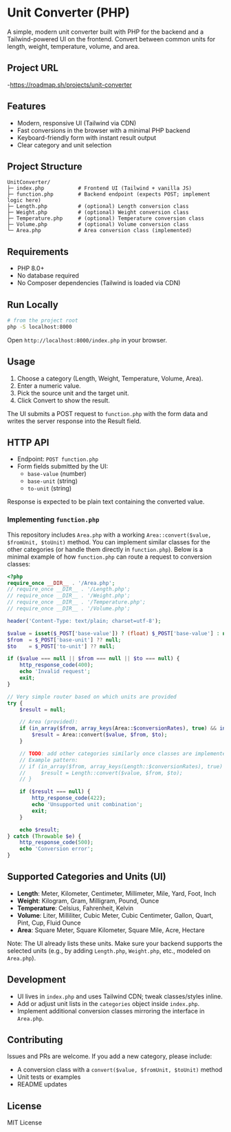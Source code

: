 # Unit Converter (PHP)

A simple, modern unit converter built with PHP for the backend and a Tailwind-powered UI on the frontend. Convert between common units for length, weight, temperature, volume, and area.

## Project URL
-https://roadmap.sh/projects/unit-converter
## Features

- Modern, responsive UI (Tailwind via CDN)
- Fast conversions in the browser with a minimal PHP backend
- Keyboard-friendly form with instant result output
- Clear category and unit selection

## Project Structure

```
UnitConverter/
├─ index.php           # Frontend UI (Tailwind + vanilla JS)
├─ function.php        # Backend endpoint (expects POST; implement logic here)
├─ Length.php          # (optional) Length conversion class
├─ Weight.php          # (optional) Weight conversion class
├─ Temperature.php     # (optional) Temperature conversion class
├─ Volume.php          # (optional) Volume conversion class
└─ Area.php            # Area conversion class (implemented)
```

## Requirements

- PHP 8.0+
- No database required
- No Composer dependencies (Tailwind is loaded via CDN)

## Run Locally

```bash
# from the project root
php -S localhost:8000
```

Open `http://localhost:8000/index.php` in your browser.

## Usage

1. Choose a category (Length, Weight, Temperature, Volume, Area).
2. Enter a numeric value.
3. Pick the source unit and the target unit.
4. Click Convert to show the result.

The UI submits a POST request to `function.php` with the form data and writes the server response into the Result field.

## HTTP API

- Endpoint: `POST function.php`
- Form fields submitted by the UI:
  - `base-value` (number)
  - `base-unit` (string)
  - `to-unit` (string)

Response is expected to be plain text containing the converted value.

### Implementing `function.php`

This repository includes `Area.php` with a working `Area::convert($value, $fromUnit, $toUnit)` method. You can implement similar classes for the other categories (or handle them directly in `function.php`). Below is a minimal example of how `function.php` can route a request to conversion classes:

```php
<?php
require_once __DIR__ . '/Area.php';
// require_once __DIR__ . '/Length.php';
// require_once __DIR__ . '/Weight.php';
// require_once __DIR__ . '/Temperature.php';
// require_once __DIR__ . '/Volume.php';

header('Content-Type: text/plain; charset=utf-8');

$value = isset($_POST['base-value']) ? (float) $_POST['base-value'] : null;
$from  = $_POST['base-unit'] ?? null;
$to    = $_POST['to-unit'] ?? null;

if ($value === null || $from === null || $to === null) {
    http_response_code(400);
    echo 'Invalid request';
    exit;
}

// Very simple router based on which units are provided
try {
    $result = null;

    // Area (provided):
    if (in_array($from, array_keys(Area::$conversionRates), true) && in_array($to, array_keys(Area::$conversionRates), true)) {
        $result = Area::convert($value, $from, $to);
    }

    // TODO: add other categories similarly once classes are implemented
    // Example pattern:
    // if (in_array($from, array_keys(Length::$conversionRates), true) && in_array($to, array_keys(Length::$conversionRates), true)) {
    //     $result = Length::convert($value, $from, $to);
    // }

    if ($result === null) {
        http_response_code(422);
        echo 'Unsupported unit combination';
        exit;
    }

    echo $result;
} catch (Throwable $e) {
    http_response_code(500);
    echo 'Conversion error';
}
```

## Supported Categories and Units (UI)

- **Length**: Meter, Kilometer, Centimeter, Millimeter, Mile, Yard, Foot, Inch
- **Weight**: Kilogram, Gram, Milligram, Pound, Ounce
- **Temperature**: Celsius, Fahrenheit, Kelvin
- **Volume**: Liter, Milliliter, Cubic Meter, Cubic Centimeter, Gallon, Quart, Pint, Cup, Fluid Ounce
- **Area**: Square Meter, Square Kilometer, Square Mile, Acre, Hectare

Note: The UI already lists these units. Make sure your backend supports the selected units (e.g., by adding `Length.php`, `Weight.php`, etc., modeled on `Area.php`).

## Development

- UI lives in `index.php` and uses Tailwind CDN; tweak classes/styles inline.
- Add or adjust unit lists in the `categories` object inside `index.php`.
- Implement additional conversion classes mirroring the interface in `Area.php`.

## Contributing

Issues and PRs are welcome. If you add a new category, please include:
- A conversion class with a `convert($value, $fromUnit, $toUnit)` method
- Unit tests or examples
- README updates

## License

MIT License


